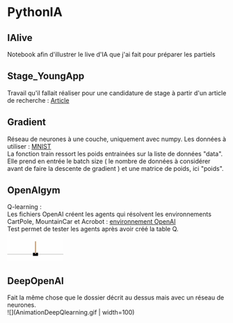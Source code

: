 # PythonIA

## IAlive

Notebook afin d'illustrer le live d'IA que j'ai fait pour préparer les partiels

## Stage_YoungApp

Travail qu'il fallait réaliser pour une candidature de stage à partir d'un article de recherche : [Article](https://arxiv.org/pdf/1903.12363.pdf)

## Gradient

Réseau de neurones à une couche, uniquement avec numpy.
Les données à utiliser : [MNIST](https://osf.io/jda6s/)
<br/> La fonction train ressort les poids entrainées sur la liste de données "data". Elle prend en entrée le batch size ( le nombre de données à considérer avant de faire la descente de gradient ) et une matrice de poids, ici "poids".

## OpenAIgym

Q-learning :
<br/> Les fichiers OpenAI créent les agents qui résolvent les environnements CartPole, MountainCar et Acrobot : [environnement OpenAI](https://gym.openai.com/envs/#classic_control)
<br/> Test permet de tester les agents après avoir créé la table Q.<br/>
![](AnimationQlearning.gif)

## DeepOpenAI

Fait la même chose que le dossier décrit au dessus mais avec un réseau de neurones.<br/>
![](AnimationDeepQlearning.gif | width=100)
